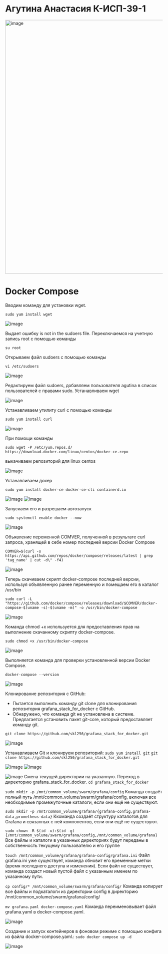 # Агутина Анастасия К-ИСП-39-1

<img width="1119" height="811" alt="image" src="https://github.com/user-attachments/assets/7205d85a-efa0-4de4-8b99-9e5d045fff90" />

# Docker Compose
Вводим команду для установки wget.

`sudo yum install wget`

![image](https://github.com/user-attachments/assets/f9d01689-0387-4c2e-b300-f493344b2427)

Выдает ошибку is not in the sudoers file.
Переключаемся на учетную запись root с помощью команды 

`su root`

Открываем файл sudoers с помощью команды 

`vi /etc/sudoers`

![image](https://github.com/user-attachments/assets/87d3788b-2824-48c8-ba3c-fd7dcc2b1b0d)

Редактируем файл sudoers, добавляем пользователя agutina в список пользователей с правами sudo.
Устанавливаем wget

![image](https://github.com/user-attachments/assets/01295080-6039-4eaa-b717-2eb899863efc)


Устанавливаем утилиту curl с помощью команды

`sudo yum install curl`

![image](https://github.com/user-attachments/assets/a1782e15-d15b-4f52-9e52-c970162e792c)


При помощи команды 

`sudo wget -P /etc/yum.repos.d/ https://download.docker.com/linux/centos/docker-ce.repo`

выкачиваем репозиторий для linux centos

![image](https://github.com/user-attachments/assets/7adce59d-f163-41a8-8d8f-b9bbca5cc023)

Устанавливаем докер

`sudo yum install docker-ce docker-ce-cli containerd.io`

![image](https://github.com/user-attachments/assets/8796262b-0a04-4310-8fe5-311d14d044e3)
![image](https://github.com/user-attachments/assets/3fddff65-124b-4501-a1c9-e7f1a3534480)

Запускаем его и разрешаем автозапуск

`sudo systemctl enable docker --now`

![image](https://github.com/user-attachments/assets/0c14a4e8-fd80-4d3f-9d59-84cac7f5bb0f)

Объявление переменной COMVER, полученной в результате curl запроса, хранящей в себе номер последней версии Docker Compose

`COMVER=$(curl -s https://api.github.com/repos/docker/compose/releases/latest | grep 'tag_name' | cut -d\" -f4)`

![image](https://github.com/user-attachments/assets/ba3f98e9-693f-4653-9f17-0b34006c930a)

Теперь скачиваем скрипт docker-compose последней версии, используя объявленную ранее переменную и помещаем его в каталог /usr/bin

`sudo curl -L "https://github.com/docker/compose/releases/download/$COMVER/docker-compose-$(uname -s)-$(uname -m)" -o /usr/bin/docker-compose`

![image](https://github.com/user-attachments/assets/d54c3842-ce76-4a15-ae45-9e98c445d747)


Команда chmod +x используется для предоставления прав на выполнение скачанному скрипту docker-compose.

`sudo chmod +x /usr/bin/docker-compose`

![image](https://github.com/user-attachments/assets/ff4cad3f-56ae-4667-9bfe-6c57beb7b162)

Выполняется команда для проверки установленной версии Docker Compose.

`docker-compose --version`

![image](https://github.com/user-attachments/assets/8c2d72bc-4998-41e2-b3a7-23536a0e811f)

Клонирование репозитория с GitHub:
 - Пытается выполнить команду git clone для клонирования репозитория grafana_stack_for_docker с GitHub.
 - Обнаружено, что команда git не установлена в системе. Предлагается установить пакет git-core, который предоставляет команду git.

`git clone https://github.com/skl256/grafana_stack_for_docker.git`

![image](https://github.com/user-attachments/assets/53a99315-4e5d-4805-b416-9cd7f50648f9)

Устанавливаем Git и клонируем репозиторий:
`sudo yum install git`
`git clone https://github.com/skl256/grafana_stack_for_docker.git`

![image](https://github.com/user-attachments/assets/840f97a4-ba71-426e-94d9-4298c9fa6f0e)
![image](https://github.com/user-attachments/assets/c0f7ba3c-611b-41cb-8b9c-f6d56d20db3f)

![image](https://github.com/user-attachments/assets/dd405b1e-75b0-425b-93a9-0b5abbd882dc)
Смена текущей директории на указанную. Переход в директорию grafana_stack_for_docker.
`cd grafana_stack_for_docker`

`sudo mkdir -p /mnt/common_volume/swarm/grafana/config`
Команда создаёт полный путь /mnt/common_volume/swarm/grafana/config, включая все необходимые промежуточные каталоги, если они ещё не существуют.

`sudo mkdir -p /mnt/common_volume/grafana/{grafana-config,grafana-data,prometheus-data}`
Ккоманда создаёт структуру каталогов для Grafana и связанных с ней компонентов, если они ещё не существуют.

`sudo chown -R $(id -u):$(id -g) {/mnt/common_volume/swarm/grafana/config,/mnt/common_volume/grafana}`
Все файлы и каталоги в указанных директориях будут переданы в собственность текущему пользователю и его группе

`touch /mnt/common_volume/grafana/grafana-config/grafana.ini`
Файл grafana.ini уже существует, команда обновит его временные метки (время последнего доступа и изменения). Если файл не существует, команда создаст новый пустой файл с указанным именем по указанному пути.

`cp config/* /mnt/common_volume/swarm/grafana/config/`
Команда копирует все файлы и подкаталоги из директории config в директорию /mnt/common_volume/swarm/grafana/config/

`mv grafana.yaml docker-compose.yaml`
Команда переименовывает файл grafana.yaml в docker-compose.yaml. 

![image](https://github.com/user-attachments/assets/20eb4690-b564-40f7-8acc-63e257f5d1b8)

Создание и запуск контейнеров в фоновом режиме с помощью конфига из файла docker-compose.yaml.:
`sudo docker compose up -d`

![image](https://github.com/user-attachments/assets/583dcef3-151b-4da3-a877-b83747261e17)

